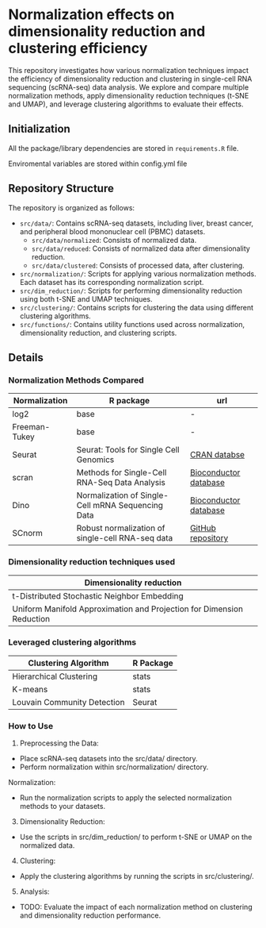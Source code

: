 # Normalization effects on dimensionality reduction and clustering efficiency

This repository investigates how various normalization techniques impact the efficiency of dimensionality reduction and clustering in single-cell RNA sequencing (scRNA-seq) data analysis. We explore and compare multiple normalization methods, apply dimensionality reduction techniques (t-SNE and UMAP), and leverage clustering algorithms to evaluate their effects.

## Initialization 

All the package/library dependencies are stored in `requirements.R` file. 

Enviromental variables are stored within config.yml file

## Repository Structure

The repository is organized as follows:

* `src/data/`: Contains scRNA-seq datasets, including liver, breast cancer, and peripheral blood mononuclear cell (PBMC) datasets.
    * `src/data/normalized`: Consists of normalized data.
    * `src/data/reduced`: Consists of normalized data after dimensionality reduction.
    * `src/data/clustered`: Consists of processed data, after clustering.
* `src/normalization/`: Scripts for applying various normalization methods. Each dataset has its corresponding normalization script.
* `src/dim_reduction/`: Scripts for performing dimensionality reduction using both t-SNE and UMAP techniques.
* `src/clustering/`: Contains scripts for clustering the data using different clustering algorithms.
* `src/functions/`: Contains utility functions used across normalization, dimensionality reduction, and clustering scripts.

## Details

### Normalization Methods Compared

| Normalization | R package | url |
| ------------- | --------- | --- |
| log2 | base      | -   |
| Freeman-Tukey | base | - |
| Seurat | Seurat: Tools for Single Cell Genomics | [CRAN databse](https://cran.r-project.org/web/packages/Seurat/index.html) |
| scran | Methods for Single-Cell RNA-Seq Data Analysis | [Bioconductor database](https://bioconductor.org/packages/devel/bioc/vignettes/scran/inst/doc/scran.html) |
| Dino | Normalization of Single-Cell mRNA Sequencing Data | [Bioconductor database](https://www.bioconductor.org/packages/release/bioc/html/Dino.html) |
| SCnorm | Robust normalization of single-cell RNA-seq data | [GitHub repository](https://github.com/rhondabacher/SCnorm) |

### Dimensionality reduction techniques used

| Dimensionality reduction | 
| ------------------------ |
| t-Distributed Stochastic Neighbor Embedding |
| Uniform Manifold Approximation and Projection for Dimension Reduction | 

### Leveraged clustering algorithms 

| Clustering Algorithm | R Package |
| -------------------- | --------- |
| Hierarchical Clustering | stats |
| K-means | stats | 
| Louvain Community Detection | Seurat | 


### How to Use

1. Preprocessing the Data:

* Place scRNA-seq datasets into the src/data/ directory.
* Perform normalization within src/normalization/ directory.

Normalization:

* Run the normalization scripts to apply the selected normalization methods to your datasets.

3. Dimensionality Reduction:

* Use the scripts in src/dim_reduction/ to perform t-SNE or UMAP on the normalized data.

4. Clustering:

* Apply the clustering algorithms by running the scripts in src/clustering/.

5. Analysis:

* TODO: Evaluate the impact of each normalization method on clustering and dimensionality reduction performance.

